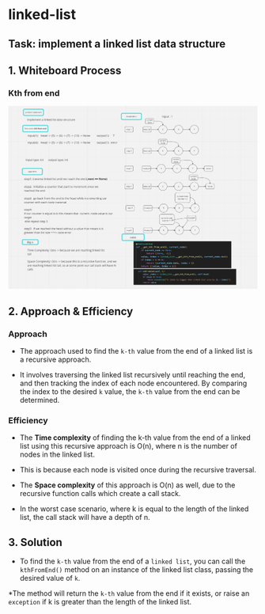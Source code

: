 # linked-list

## Task: implement a linked list data structure

## 1. Whiteboard Process

### Kth from end

![image](./assets/getKth.png)


## 2. Approach & Efficiency

### Approach

* The approach used to find the ```k-th``` value from the end of a linked list is a recursive approach.

* It involves traversing the linked list recursively until reaching the end, and then tracking the index of each node encountered. By comparing the index to the desired ```k``` value, the ```k-th``` value from the end can be determined.

### Efficiency

* The **Time complexity** of finding the k-th value from the end of a linked list using this recursive approach is O(n), where n is the number of nodes in the linked list.

* This is because each node is visited once during the recursive traversal.

* The **Space complexity** of this approach is O(n) as well, due to the recursive function calls which create a call stack.

* In the worst case scenario, where k is equal to the length of the linked list, the call stack will have a depth of n.

## 3. Solution

* To find the ```k-th``` value from the end of a ```linked list```, you can call the ```kthFromEnd()``` method on an instance of the linked list class, passing the desired value of ```k```.

*The method will return the ```k-th``` value from the end if it exists, or raise an ```exception``` if k is greater than the length of the linked list.
